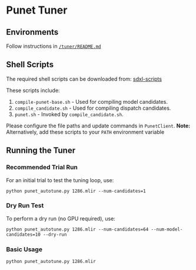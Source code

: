 # Punet Tuner

## Environments
Follow instructions in [`/tuner/README.md`](../README.md)

## Shell Scripts

The required shell scripts can be downloaded from: [sdxl-scripts](https://github.com/nod-ai/sdxl-scripts)

These scripts include:
1. `compile-punet-base.sh` - Used for compiling model candidates.
2. `compile_candidate.sh` - Used for compiling dispatch candidates.
3. `punet.sh` - Invoked by `compile_candidate.sh`.

Please configure the file paths and update commands in `PunetClient`.
**Note:** Alternatively, add these scripts to your `PATH` environment variable

## Running the Tuner

### Recommended Trial Run
For an initial trial to test the tuning loop, use:
```
python punet_autotune.py 1286.mlir --num-candidates=1
```

### Dry Run Test
To perform a dry run (no GPU required), use:
```
python punet_autotune.py 1286.mlir --num-candidates=64 --num-model-candidates=10 --dry-run
```

### Basic Usage
```
python punet_autotune.py 1286.mlir
```
